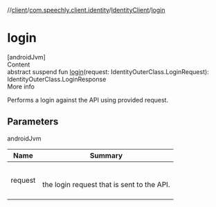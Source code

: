 //[client](../../index.md)/[com.speechly.client.identity](../index.md)/[IdentityClient](index.md)/[login](login.md)



# login  
[androidJvm]  
Content  
abstract suspend fun [login](login.md)(request: IdentityOuterClass.LoginRequest): IdentityOuterClass.LoginResponse  
More info  


Performs a login against the API using provided request.



## Parameters  
  
androidJvm  
  
|  Name|  Summary| 
|---|---|
| <a name="com.speechly.client.identity/IdentityClient/login/#com.speechly.api.identity.v1.IdentityOuterClass.LoginRequest/PointingToDeclaration/"></a>request| <a name="com.speechly.client.identity/IdentityClient/login/#com.speechly.api.identity.v1.IdentityOuterClass.LoginRequest/PointingToDeclaration/"></a><br><br>the login request that is sent to the API.<br><br>
  
  



